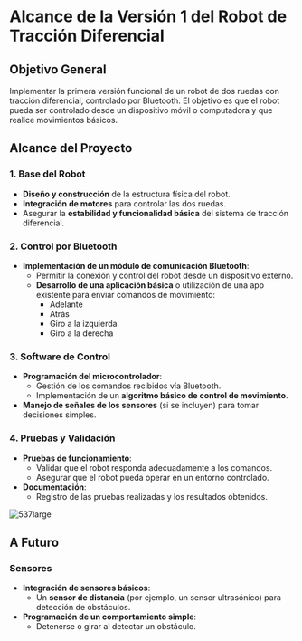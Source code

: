 # Alcance de la Versión 1 del Robot de Tracción Diferencial

## Objetivo General
Implementar la primera versión funcional de un robot de dos ruedas con tracción diferencial, controlado por Bluetooth. El objetivo es que el robot pueda ser controlado desde un dispositivo móvil o computadora y que realice movimientos básicos.

## Alcance del Proyecto

### 1. Base del Robot
- **Diseño y construcción** de la estructura física del robot.
- **Integración de motores** para controlar las dos ruedas.
- Asegurar la **estabilidad y funcionalidad básica** del sistema de tracción diferencial.

### 2. Control por Bluetooth
- **Implementación de un módulo de comunicación Bluetooth**:
  - Permitir la conexión y control del robot desde un dispositivo externo.
  - **Desarrollo de una aplicación básica** o utilización de una app existente para enviar comandos de movimiento:
    - Adelante
    - Atrás
    - Giro a la izquierda
    - Giro a la derecha

### 3. Software de Control
- **Programación del microcontrolador**:
  - Gestión de los comandos recibidos vía Bluetooth.
  - Implementación de un **algoritmo básico de control de movimiento**.
- **Manejo de señales de los sensores** (si se incluyen) para tomar decisiones simples.

### 4. Pruebas y Validación
- **Pruebas de funcionamiento**:
  - Validar que el robot responda adecuadamente a los comandos.
  - Asegurar que el robot pueda operar en un entorno controlado.
- **Documentación**:
  - Registro de las pruebas realizadas y los resultados obtenidos.

![537large](https://github.com/user-attachments/assets/983e9fb9-e562-40c8-96d5-fd3497c3e67d)

## A Futuro

### Sensores
- **Integración de sensores básicos**:
  - Un **sensor de distancia** (por ejemplo, un sensor ultrasónico) para detección de obstáculos.
- **Programación de un comportamiento simple**:
  - Detenerse o girar al detectar un obstáculo.
